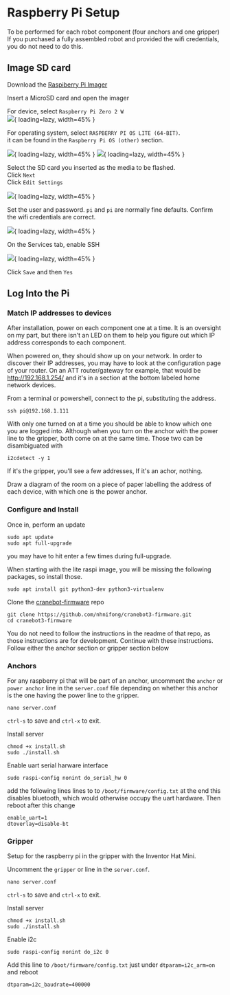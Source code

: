 # Raspberry Pi Setup

To be performed for each robot component (four anchors and one gripper)
If you purchased a fully assembled robot and provided the wifi credentials, you do not need to do this.

## Image SD card

Download the [Raspiberry Pi Imager](https://www.raspberrypi.com/software/)

Insert a MicroSD card and open the imager  

For device, select `Raspberry Pi Zero 2 W`  
![](https://bucket-neu-2.s3.us-east-1.amazonaws.com/images/raspi/image2.png){ loading=lazy, width=45% }


For operating system, select `RASPBERRY PI OS LITE (64-BIT)`.  
it can be found in the `Raspberry Pi OS (other)` section.

![](https://bucket-neu-2.s3.us-east-1.amazonaws.com/images/raspi/image6.png){ loading=lazy, width=45% }
![](https://bucket-neu-2.s3.us-east-1.amazonaws.com/images/raspi/image5.png){ loading=lazy, width=45% }

Select the SD card you inserted as the media to be flashed.  
Click `Next`  
Click `Edit Settings`  

![](https://bucket-neu-2.s3.us-east-1.amazonaws.com/images/raspi/image3.png){ loading=lazy, width=45% }

Set the user and password. `pi` and `pi` are normally fine defaults.
Confirm the wifi credentials are correct.

![](https://bucket-neu-2.s3.us-east-1.amazonaws.com/images/raspi/image4.png){ loading=lazy, width=45% }

On the Services tab, enable SSH

![](https://bucket-neu-2.s3.us-east-1.amazonaws.com/images/raspi/image7.png){ loading=lazy, width=45% }

Click `Save` and then `Yes`

## Log Into the Pi

### Match IP addresses to devices

After installation, power on each component one at a time. It is an oversight on my part, but there isn't an LED on them to help you figure out which IP address corresponds to each component.  

When powered on, they should show up on your network. In order to discover their IP addresses, you may have to look at the configuration page of your router. On an ATT router/gateway for example, that would be http://192.168.1.254/ and it's in a section at the bottom labeled home network devices.

From a terminal or powershell, connect to the pi, substituting the address.

    ssh pi@192.168.1.111

With only one turned on at a time you should be able to know which one you are logged into. Although when you turn on the anchor with the power line to the gripper, both come on at the same time. Those two can be disambiguated with

    i2cdetect -y 1

If it's the gripper, you'll see a few addresses, If it's an achor, nothing.

Draw a diagram of the room on a piece of paper labelling the address of each device, with which one is the power anchor.

### Configure and Install

Once in, perform an update

    sudo apt update
    sudo apt full-upgrade

you may have to hit enter a few times during full-upgrade.

When starting with the lite raspi image, you will be missing the following packages, so install those.

    sudo apt install git python3-dev python3-virtualenv

Clone the [cranebot-firmware](https://github.com/nhnifong/cranebot3-firmware) repo

    git clone https://github.com/nhnifong/cranebot3-firmware.git
    cd cranebot3-firmware

You do not need to follow the instructions in the readme of that repo, as those instructions are for development. Continue with these instructions.
Follow either the anchor section or gripper section below

### Anchors

For any raspberry pi that will be part of an anchor, uncomment the `anchor` or `power anchor` line in the `server.conf` file depending on whether this anchor is the one having the power line to the gripper.

    nano server.conf

`ctrl-s` to save and `ctrl-x` to exit.

Install server

    chmod +x install.sh
    sudo ./install.sh

Enable uart serial harware interface

    sudo raspi-config nonint do_serial_hw 0

add the following lines lines to to `/boot/firmware/config.txt`  at the end this disables bluetooth, which would otherwise occupy the uart hardware.
Then reboot after this change

    enable_uart=1
    dtoverlay=disable-bt

### Gripper

Setup for the raspberry pi in the gripper with the Inventor Hat Mini.  

Uncomment the `gripper` or line in the `server.conf`.

    nano server.conf

`ctrl-s` to save and `ctrl-x` to exit.

Install server

    chmod +x install.sh
    sudo ./install.sh

Enable i2c

    sudo raspi-config nonint do_i2c 0

Add this line to `/boot/firmware/config.txt` just under `dtparam=i2c_arm=on` and reboot

    dtparam=i2c_baudrate=400000
